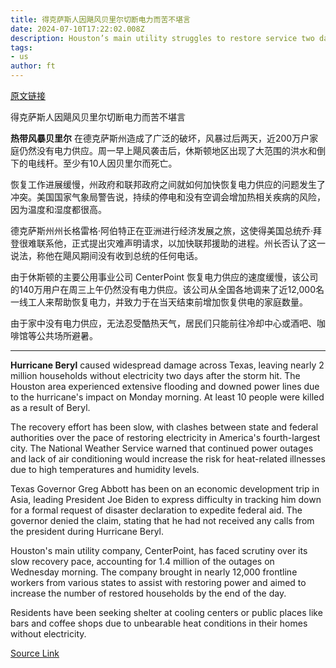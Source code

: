 ```yaml
---
title: 得克萨斯人因飓风贝里尔切断电力而苦不堪言
date: 2024-07-10T17:22:02.008Z
description: Houston’s main utility struggles to restore service two days after storm pushed millions of households offline
tags: 
- us
author: ft
---
```


[原文链接](https://ft.com/content/04f49850-70b4-4a7b-b0ae-ac68fa32d47a)

得克萨斯人因飓风贝里尔切断电力而苦不堪言

**热带风暴贝里尔** 在德克萨斯州造成了广泛的破坏，风暴过后两天，近200万户家庭仍然没有电力供应。周一早上飓风袭击后，休斯顿地区出现了大范围的洪水和倒下的电线杆。至少有10人因贝里尔而死亡。

恢复工作进展缓慢，州政府和联邦政府之间就如何加快恢复电力供应的问题发生了冲突。美国国家气象局警告说，持续的停电和没有空调会增加热相关疾病的风险，因为温度和湿度都很高。

德克萨斯州州长格雷格·阿伯特正在亚洲进行经济发展之旅，这使得美国总统乔·拜登很难联系他，正式提出灾难声明请求，以加快联邦援助的进程。州长否认了这一说法，称他在飓风期间没有收到总统的任何电话。

由于休斯顿的主要公用事业公司 CenterPoint 恢复电力供应的速度缓慢，该公司的140万用户在周三上午仍然没有电力供应。该公司从全国各地调来了近12,000名一线工人来帮助恢复电力，并致力于在当天结束前增加恢复供电的家庭数量。

由于家中没有电力供应，无法忍受酷热天气，居民们只能前往冷却中心或酒吧、咖啡馆等公共场所避暑。

---

 **Hurricane Beryl** caused widespread damage across Texas, leaving nearly 2 million households without electricity two days after the storm hit. The Houston area experienced extensive flooding and downed power lines due to the hurricane's impact on Monday morning. At least 10 people were killed as a result of Beryl.

The recovery effort has been slow, with clashes between state and federal authorities over the pace of restoring electricity in America's fourth-largest city. The National Weather Service warned that continued power outages and lack of air conditioning would increase the risk for heat-related illnesses due to high temperatures and humidity levels.

Texas Governor Greg Abbott has been on an economic development trip in Asia, leading President Joe Biden to express difficulty in tracking him down for a formal request of disaster declaration to expedite federal aid. The governor denied the claim, stating that he had not received any calls from the president during Hurricane Beryl.

Houston's main utility company, CenterPoint, has faced scrutiny over its slow recovery pace, accounting for 1.4 million of the outages on Wednesday morning. The company brought in nearly 12,000 frontline workers from various states to assist with restoring power and aimed to increase the number of restored households by the end of the day.

Residents have been seeking shelter at cooling centers or public places like bars and coffee shops due to unbearable heat conditions in their homes without electricity.

[Source Link](https://ft.com/content/04f49850-70b4-4a7b-b0ae-ac68fa32d47a)

